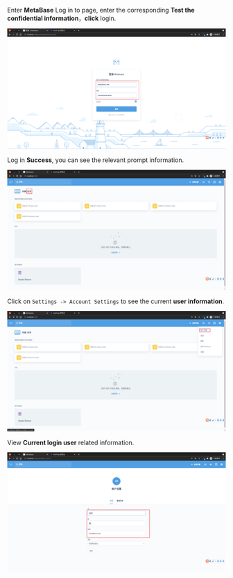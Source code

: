 <IntegrationDetailCard :title="`Use ${$localeConfig.brandName} login Metabase`">

Enter **MetaBase** Log in to page, enter the corresponding **Test the confidential information**，**click** login.

<img src="../../images/integration/ldap-metabase/3-1.png" class="md-img-padding" />

Log in **Success**, you can see the relevant prompt information.

<img src="../../images/integration/ldap-metabase/3-2.png" class="md-img-padding" />

Click on `Settings -> Account Settings` to see the current **user information**.

<img src="../../images/integration/ldap-metabase/3-3.png" class="md-img-padding" />

View **Current login user** related information.

<img src="../../images/integration/ldap-metabase/3-4.png" class="md-img-padding" />

</IntegrationDetailCard>
